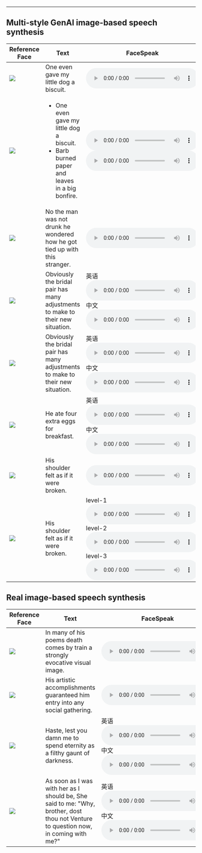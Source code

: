 ---
## Multi-style GenAI image-based speech synthesis

| <center> Reference Face </center> | <center> Text </center> | <center> FaceSpeak </center> |  <center> MM-TTS </center> |
| -----------     |  -----------    | -----------    | -----------     |
| ![](Resource/multi-style/happy1.jpg) | One even gave my little dog a biscuit. |  <audio src="Resource/multi-style2/happy1.wav" controls preload></audio>  |  <audio src="Resource/reference/happy1.wav" controls preload></audio>  |
| ![](Resource/multi-style/angry2.jpg) | <ul><li> One even gave my little dog a biscuit.</li><li> Barb burned paper and leaves in a big bonfire.</li></ul> | <audio src="Resource/multi-style2/angry4.wav" controls preload></audio> <audio src="Resource/multi-style2/angry5.wav" controls preload></audio> | <audio src="Resource/mead/mmtts/face_M007_disgusted_level_2_010.wav" controls preload></audio> |
| ![](Resource/multi-style/fear1.jpg) | No the man was not drunk he wondered how he got tied up with this stranger. | <audio src="Resource/multi-style2/fear1.wav" controls preload></audio>  | <audio src="Resource/multi-style/fear1.wav" controls preload></audio> |
| ![](Resource/multi-style/happy3.jpg) | Obviously the bridal pair has many adjustments to make to their new situation.| 英语 <audio src="Resource/multi-style2/happy2.wav" controls preload></audio> 中文 <audio src="Resource/multi-style2/happy3.wav" controls preload></audio>  |  <audio src="Resource/multi-style/happy3.wav" controls preload></audio>|
| ![](Resource/multi-style/sad4.jpg) | Obviously the bridal pair has many adjustments to make to their new situation. | 英语 <audio src="Resource/multi-style2/sad4.wav" controls preload></audio> 中文 <audio src="Resource/multi-style2/sad5.wav" controls preload></audio> | <audio src="Resource/multi-style/sad4.wav" controls preload></audio> |
| ![](Resource/multi-style/surprise1.jpg) | He ate four extra eggs for breakfast. | 英语 <audio src="Resource/multi-style2/surprised1.wav" controls preload></audio> 中文 <audio src="Resource/multi-style2/surprised2.wav" controls preload></audio> | <audio src="Resource/multi-style/surprise1.wav" controls preload></audio> |
| ![](Resource/multi-style/sad1.jpg) | His shoulder felt as if it were broken.| <audio src="Resource/multi-style2/sad1.wav" controls preload></audio> |<audio src="Resource/multi-style/sad1.wav" controls preload></audio> |
| ![](Resource/multi-style/angry1.jpg) | His shoulder felt as if it were broken. | level-1 <audio src="Resource/multi-style2/angry1.wav" controls preload></audio> level-2 <audio src="Resource/multi-style2/angry2.wav" controls preload></audio> level-3 <audio src="Resource/multi-style2/angry3.wav" controls preload></audio> |  <audio src="Resource/multi-style/angry1.wav" controls preload></audio>  |


## Real image-based speech synthesis

| <center> Reference Face </center> | <center> Text </center> | <center> FaceSpeak </center> | <center> MM-TTS </center> | <center> MM-StyleSpeech </center>|
| -----------     |  -----------     | -----------     |  -----------     |  -----------     |
|  ![](Resource/mead/face_M003_angry_level_3_019.jpg)  | In many of his poems death comes by train a strongly evocative visual image. | <audio src="Resource/multi-style2/angry.wav" controls preload></audio> | <audio src="Resource/mead/mmtts/face_M003_angry_level_3_019.wav" controls preload></audio>  | <audio src="Resource/mead/mmss/face_M003_angry_level_3_019.wav" controls preload></audio>  |
|  ![](Resource/mead/face_M003_happy_level_3_017.jpg)  | His artistic accomplishments guaranteed him entry into any social gathering. | <audio src="Resource/multi-style2/happy.wav" controls preload></audio> | <audio src="Resource/mead/mmtts/face_M003_happy_level_3_017.wav" controls preload></audio>  | <audio src="Resource/mead/mmss/face_M003_happy_level_3_017.wav" controls preload></audio>  |
|  ![](Resource/Oulu/P002_Disgust_1_1_011_1.jpeg)  | Haste, lest you damn me to spend eternity as a filthy gaunt of darkness. | 英语 <audio src="Resource/multi-style2/disgust1.wav" controls preload></audio> 中文 <audio src="Resource/multi-style2/disgust2.wav" controls preload></audio> | <audio src="Resource/Oulu/mmtts/face_P002_Disgust_011_W.wav" controls preload></audio> |  <audio src="Resource/Oulu/mmss/face_P002_Disgust_011_W.wav" controls preload></audio>  |
|  ![](Resource/Oulu/P046_Surprise_1_1_013_0.jpeg)  | As soon as I was with her as I should be, She said to me: "Why, brother, dost thou not Venture to question now, in coming with me?"  | 英语 <audio src="Resource/multi-style2/surprised3.wav" controls preload></audio> 中文 <audio src="Resource/multi-style2/surprised4.wav" controls preload></audio> | <audio src="Resource/Oulu/mmtts/face_P046_Surprise_013_M.wav" controls preload></audio> |  <audio src="Resource/Oulu/mmss/face_P046_Surprise_013_M.wav" controls preload></audio> |

